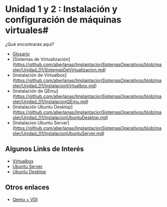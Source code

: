 # Unidad 1 y 2 : Instalación y configuración de máquinas virtuales#

¿Qué encontrarás aquí?

* [Glosario](https://github.com/aberlanas/ImplantacionSistemasOperativos/blob/master/Unidad_01/Glosario.md)
* [Sistemas de Virtualización] (https://github.com/aberlanas/ImplantacionSistemasOperativos/blob/master/Unidad_01/SistemasDeVirtualizacion.md)
* [Instalación de Virtualbox] (https://github.com/aberlanas/ImplantacionSistemasOperativos/blob/master/Unidad_01/InstalacionVirtualbox.md)
* [Instalación de QEmu] (https://github.com/aberlanas/ImplantacionSistemasOperativos/blob/master/Unidad_01/InstalacionQEmu.md)
* [Instalación Ubuntu Desktop] (https://github.com/aberlanas/ImplantacionSistemasOperativos/blob/master/Unidad_01/InstalacionUbuntuDesktop.md)
* [Instalacion Ubuntu Server] (https://github.com/aberlanas/ImplantacionSistemasOperativos/blob/master/Unidad_01/InstalacionUbuntuServer.md)

## Algunos Links de Interés ##
* [Virtualbox](https://www.virtualbox.org/)
* [Ubuntu Server](http://www.ubuntu.com/server)
* [Ubuntu Desktop](http://www.ubuntu.com/desktop)

## Otros enlaces ##
* [Qemu + VDI](http://bethesignal.org/blog/2011/01/05/how-to-mount-virtualbox-vdi-image/)
